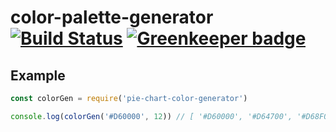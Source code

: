 # color-palette-generator [![Build Status](https://travis-ci.org/tiborv/color-palette-generator.svg?branch=master)](https://travis-ci.org/tiborv/color-palette-generator) [![Greenkeeper badge](https://badges.greenkeeper.io/tiborv/color-palette-generator.svg?token=e2196b0ecb06015f7be45d5099b0aeaafb17ea7e477a202cc6b474559136f141&ts=1496667265590)](https://greenkeeper.io/)
## Example
```js
const colorGen = require('pie-chart-color-generator')

console.log(colorGen('#D60000', 12)) // [ '#D60000', '#D64700', '#D68F00', '#D6D600', '#8FD600', '#47D600', '#00D600', '#00D647', '#00D68F', '#00D6D6', '#008FD6', '#0047D6' ]

```

